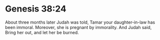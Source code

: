 # Genesis 38:24

About three months later Judah was told, Tamar your daughter-in-law has been immoral. Moreover, she is pregnant by immorality. And Judah said, Bring her out, and let her be burned.
